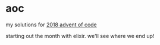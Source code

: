 # aoc

my solutions for [2018 advent of code](https://adventofcode.com/2018)

starting out the month with elixir. we'll see where we end up!

